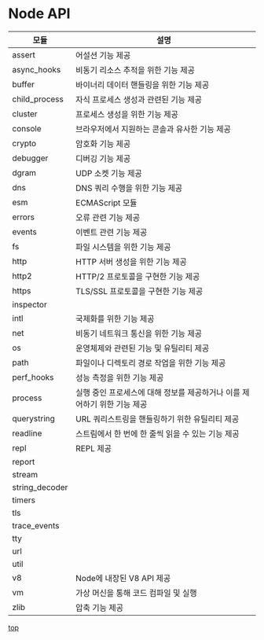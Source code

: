 # Node API   

모듈 | 설명
---|---
assert        | 어설션 기능 제공   
async_hooks   | 비동기 리소스 추적을 위한 기능 제공  
buffer        | 바이너리 데이터 핸들링을 위한 기능 제공  
child_process | 자식 프로세스 생성과 관련된 기능 제공  
cluster       | 프로세스 생성을 위한 기능 제공  
console       | 브라우저에서 지원하는 콘솔과 유사한 기능 제공
crypto        | 암호화 기능 제공
debugger      | 디버깅 기능 제공
dgram         | UDP 소켓 기능 제공
dns           | DNS 쿼리 수행을 위한 기능 제공    
esm           | ECMAScript 모듈
errors        | 오류 관련 기능 제공
events        | 이벤트 관련 기능 제공
fs            | 파일 시스템을 위한 기능 제공  
http          | HTTP 서버 생성을 위한 기능 제공  
http2         | HTTP/2 프로토콜을 구현한 기능 제공  
https         | TLS/SSL 프로토콜을 구현한 기능 제공
inspector     |
intl          | 국제화를 위한 기능 제공  
net           | 비동기 네트워크 통신을 위한 기능 제공
os            | 운영체제와 관련된 기능 및 유틸리티 제공   
path          | 파일이나 디렉토리 경로 작업을 위한 기능 제공
perf_hooks    | 성능 측정을 위한 기능 제공
process       | 실행 중인 프로세스에 대해 정보를 제공하거나 이를 제어하기 위한 기능 제공   
querystring   | URL 쿼리스트링을 핸들링하기 위한 유틸리티 제공
readline      | 스트림에서 한 번에 한 줄씩 읽을 수 있는 기능 제공
repl          | REPL 제공
report        |
stream        |  
string_decoder|
timers        |
tls           |
trace_events  |
tty           |
url           |
util          |
v8            | Node에 내장된 V8 API 제공  
vm            | 가상 머신을 통해 코드 컴파일 및 실행
zlib          | 압축 기능 제공  



[top](#)
